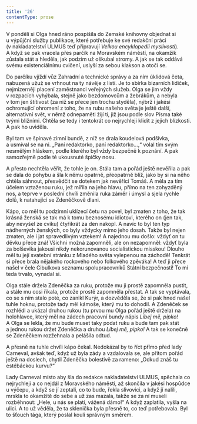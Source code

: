```yaml
---
title: '26'
contentType: prose
---
```


V pondělí si Olga hned ráno pospíšila do Zemské knihovny objednat si u výpůjční služby publikace, které potřebuje ke své redakční práci (v nakladatelství ULMUS teď připravují _Velkou encyklopedii myslivosti_). A když se pak vracela přes parčík na Moravském náměstí, na okamžik zůstala stát a hleděla, jak podzim už oškubal stromy. A jak se tak oddává svému existenciálnímu cvičení, uslyší za sebou klakson a otočí se.

Do parčíku vjíždí vůz Zahradní a technické správy a za ním úklidová četa, nabuzená užuž se vrhnout na ty návěje z listí. Je to sbírka bizarních lidiček, nejmizerněji placení zaměstnanci veřejných služeb. Olga se jim vždy v rozpacích vyhýbala, stejně jako bezdomovcům a žebrákům, a nebyla v tom jen štítivost (za niž se přece jen trochu styděla), nýbrž i jakési ochromující ohromení z toho, že na rubu našeho světa je ještě další, alternativní svět, v němž odnepaměti žijí ti, již jsou podle slov Písma také tvými bližními. Chtěla se tedy i tentokrát co nejrychleji klidit z jejich blízkosti. A pak ho uviděla.

Byl tam ve špinavé zimní bundě, z níž se drala koudelová podšívka, a usmíval se na ni. „Paní redaktorko, paní redaktorko…,“ volal tím svým nesmělým hláskem, podle kterého byl vždy bezpečně k poznání. A pak samozřejmě podle té ukousnuté špičky nosu.

A přesto nechtěla věřit, že tohle je on. Stála tam a pořád ještě nevěřila a pak se dala do pohybu a šla k němu opatrně, přeopatrně blíž, jako by si na něho chtěla sáhnout, přesvědčit se dotekem jak nevěřící Tomáš. A měla za tím účelem vztaženou ruku, jež mířila na jeho hlavu, přímo na ten zohyzděný nos, a teprve v poslední chvíli změnila ruka záměr i úmysl a sjela rychle dolů, k natahující se Zdeněčkově dlani.

Kápo, co měl tu podzimní uklízecí četu na povel, byl zmaten z toho, že tak krásná ženská se tak má k tomu beznosému idiotovi, kterého on (jen tak, aby nevyšel ze cviku) čtyřikrát za den nakopl. A navíc to byl ten typ nádherných ženských, co byly vždycky mimo jeho dosah. Takže byl nejen zmaten, ale i jat spravedlivým vztekem! A najednou mu došlo: vždyť on tu děvku přece zná! Všichni možná zapomněli, ale on nezapomněl: vždyť byla za bolševika jakousi nikdy nekorunovanou socialistickou misskou! Dlouho měl tu její svatební stránku z Mladého světa vylepenou na záchodě! Tenkrát si přece brala nějakého rockového nebo folkového zpěváka! A teď ji přece našel v čele Cibulkova seznamu spolupracovníků Státní bezpečnosti! To mi teda trvalo, vynadal si.

Olga stále držela Zdeněčka za ruku, protože mu ji prostě zapomněla pustit, a stále mu cosi říkala, protože prostě zapomněla přestat. A tak se vyptávala, co se s ním stalo poté, co zanikl Kurýr, a dozvěděla se, že si pak hned našel tuhle hoknu, protože tady měl kámoše, který mu to dohodil. A Zdeněček se rozhlédl a ukázal druhou rukou (tu prvou mu Olga pořád ještě držela) na holohlavce, který měl na zádech pracovní bundy nápis _Líbej mě, pipko!_ A Olga se lekla, že mu bude muset taky podat ruku a bude tam pak stát a jednou rukou držet Zdeněčka a druhou _Líbej mě, pipko!_ A tak se konečně se Zdeněčkem rozžehnala a pelášila odtud.

A přesně na tuhle chvíli kápo čekal. Nedokázal by to říct přímo před lady Carneval, avšak teď, když už byla zády a vzdalovala se, ale přitom pořád ještě na doslech, chytil Zdeněčka bolestivě za rameno: „Odkud znáš tu estébáckou kurvu?“

Lady Carneval místo aby šla do redakce nakladatelství ULMUS, spěchala co nejrychleji a co nejdál z Moravského náměstí, až skončila v jakési hospůdce u výčepu, a když se jí zeptali, co to bude, řekla slivovici, a když jí nalili, mrskla to okamžitě do sebe a už zas mazala, takže se za ní museli rozběhnout: „Hele, u nás se platí, vážená dámo!“ A když zaplatila, vyšla na ulici. A to už věděla, že ta sklenička byla přesně to, co teď potřebovala. Byl to šťouch tága, který poslal kouli správným směrem.
